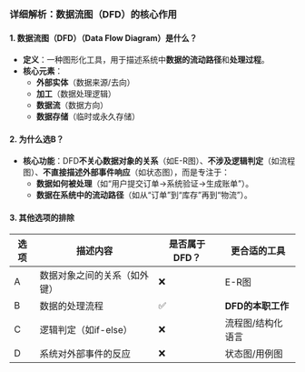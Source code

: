 
### ​**详细解析：数据流图（DFD）的核心作用**​

#### ​**1. 数据流图（DFD）（Data Flow Diagram）是什么？​**​

- ​**定义**​：一种图形化工具，用于描述系统中**数据的流动路径**和**处理过程**。
- ​**核心元素**​：
    - ​**外部实体**​（数据来源/去向）
    - ​**加工**​（数据处理逻辑）
    - ​**数据流**​（数据方向）
    - ​**数据存储**​（临时或永久存储）

#### ​**2. 为什么选B？​**​

- ​**核心功能**​：DFD ​**不关心数据对象的关系**​（如E-R图）、**不涉及逻辑判定**​（如流程图）、**不直接描述外部事件响应**​（如状态图），而是专注于：
    - ​**数据如何被处理**​（如“用户提交订单→系统验证→生成账单”）。
    - ​**数据在系统中的流动路径**​（如从“订单”到“库存”再到“物流”）。

#### ​**3. 其他选项的排除**​

|选项|描述内容|是否属于DFD？|更合适的工具|
|---|---|---|---|
|A|数据对象之间的关系（如外键）|❌|E-R图|
|B|数据的处理流程|✅|​**DFD的本职工作**​|
|C|逻辑判定（如if-else）|❌|流程图/结构化语言|
|D|系统对外部事件的反应|❌|状态图/用例图|
